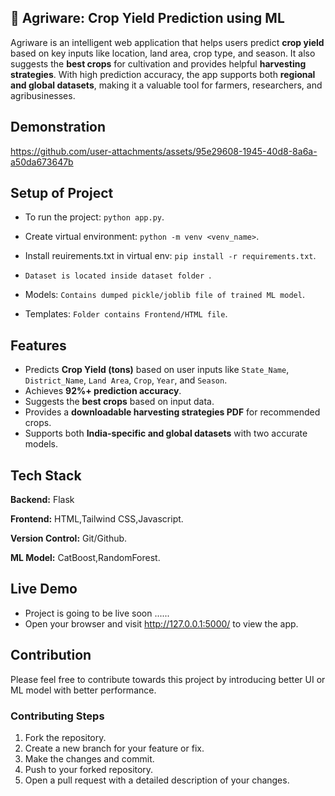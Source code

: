 
## 🌾 Agriware: Crop Yield Prediction using ML

Agriware is an intelligent web application that helps users predict **crop yield** based on key inputs like location, land area, crop type, and season. It also suggests the **best crops** for cultivation and provides helpful **harvesting strategies**. With high prediction accuracy, the app supports both **regional and global datasets**, making it a valuable tool for farmers, researchers, and agribusinesses.  
 
## Demonstration

https://github.com/user-attachments/assets/95e29608-1945-40d8-8a6a-a50da673647b


## Setup of Project
- To run the project: `python app.py`.

- Create virtual environment: `python -m venv <venv_name>`.

- Install reuirements.txt in virtual env: `pip install -r requirements.txt`.

- `Dataset is located inside dataset folder `.

- Models: `Contains dumped pickle/joblib file of trained ML model`.

- Templates: `Folder contains Frontend/HTML file`.

## Features
  

- Predicts **Crop Yield (tons)** based on user inputs like `State_Name`, `District_Name`, `Land Area`, `Crop`, `Year`, and `Season`.  
- Achieves **92%+ prediction accuracy**.  
- Suggests the **best crops** based on input data.  
- Provides a **downloadable harvesting strategies PDF** for recommended crops.  
- Supports both **India-specific and global datasets** with two accurate models.  



## Tech Stack

**Backend:** Flask

**Frontend:** HTML,Tailwind CSS,Javascript.

**Version Control:** Git/Github.

**ML Model:** CatBoost,RandomForest.

## Live Demo
  

- Project is going to be live soon ......
- Open your browser and visit http://127.0.0.1:5000/ to view the app.


## Contribution
Please feel free to contribute towards this project by introducing better UI or ML model with better performance.


### Contributing Steps  

1. Fork the repository.  
2. Create a new branch for your feature or fix.  
3. Make the changes and commit.  
4. Push to your forked repository.  
5. Open a pull request with a detailed description of your changes. 
